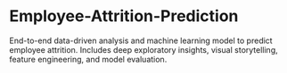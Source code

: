 # Employee-Attrition-Prediction
End-to-end data-driven analysis and machine learning model to predict employee attrition. Includes deep exploratory insights, visual storytelling, feature engineering, and model evaluation.
